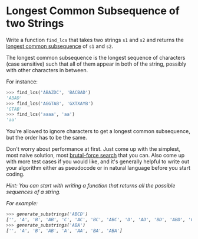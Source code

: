 # Longest Common Subsequence of two Strings

Write a function `find_lcs` that takes two strings `s1` and `s2` and returns the [longest common subsequence](https://en.m.wikipedia.org/wiki/Longest_common_subsequence_problem) of `s1` and `s2`.

The longest common subsequence is the longest sequence of characters (case sensitive) such that all of them appear in both of the string, possibly with other characters in between.

For instance:

```python
>>> find_lcs('ABAZDC', 'BACBAD')
'ABAD'
>>> find_lcs('AGGTAB', 'GXTXAYB')
'GTAB'
>>> find_lcs('aaaa', 'aa')
'aa'
```

You're allowed to ignore characters to get a longest common subsequence, but the order has to be the same.

Don't worry about performance at first. Just come up with the simplest, most naive solution, most [brutal-force search](https://en.wikipedia.org/wiki/Brute-force_search) that you can. Also come up with more test cases if you would like, and it's generally helpful to write out your algorithm either as pseudocode or in natural language before you start coding.

<em>Hint: You can start with writing a function that returns all the possible sequences of a string.

For example:

```python
>>> generate_substrings('ABCD')
['', 'A', 'B', 'AB', 'C', 'AC', 'BC', 'ABC', 'D', 'AD', 'BD', 'ABD', 'CD', 'ACD', 'BCD', 'ABCD']
>>> generate_substrings('ABA')
['', 'A', 'B', 'AB', 'A', 'AA', 'BA', 'ABA']
```

</em>
